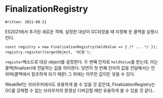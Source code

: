 # FinalizationRegistry

`Written: 2021-08-21`

ES2021에서 추가된 새로운 객체. 설정한 대상이 GC되었을 때 지정해 둔 콜백을 실행시킨다.

```tsx
const registry = new FinalizationRegistry(heldValue => { /* ... */ });
registry.register(targetObject, 'GC됨');
```

`register`메소드로 대상 object를 설정한다. 두 번째 인자로 `heldValue`를 받는데, 이는 콜백(finalizer)에 전달하는 값을 의미한다.
당연히 첫 번째 인자의 값을 전달해서는 안되며(콜백에서 참조하게 되기 때문) 그 외에는 아무런 값이든 넣을 수 있다.

WeakRef는 브라우저에서도 유용하게 쓸 수 있을 것 같은데, FinalizationRegistry는 GC를 강제할 수 없는 브라우저의 환경상 디버깅할 때만 유용하게 쓸 수 있을 것 같다..
